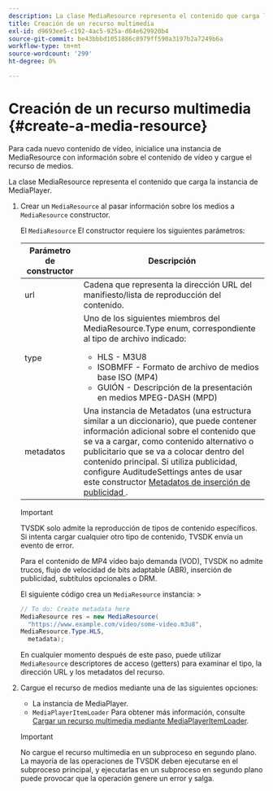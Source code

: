 ```yaml
---
description: La clase MediaResource representa el contenido que carga la instancia de MediaPlayer.
title: Creación de un recurso multimedia
exl-id: d9693ee5-c192-4ac5-925a-d64e629920b4
source-git-commit: be43bbbd1051886c8979ff590a3197b2a7249b6a
workflow-type: tm+mt
source-wordcount: '299'
ht-degree: 0%

---
```


# Creación de un recurso multimedia {#create-a-media-resource}

Para cada nuevo contenido de vídeo, inicialice una instancia de MediaResource con información sobre el contenido de vídeo y cargue el recurso de medios.

La clase MediaResource representa el contenido que carga la instancia de MediaPlayer.

1. Crear un `MediaResource` al pasar información sobre los medios a `MediaResource` constructor.

   El `MediaResource` El constructor requiere los siguientes parámetros:

   <table id="table_22886D6770FB45E99D35D0B90E6CC302"> 
   <thead> 
   <tr> 
      <th colname="col1" class="entry"> Parámetro de constructor </th> 
      <th colname="col2" class="entry"> Descripción </th> 
   </tr> 
   </thead>
   <tbody> 
   <tr> 
      <td colname="col1"> <span class="codeph"> url </span> </td> 
      <td colname="col2"> Cadena que representa la dirección URL del manifiesto/lista de reproducción del contenido. </td> 
   </tr> 
   <tr> 
      <td colname="col1"> <span class="codeph"> type </span> </td> 
      <td colname="col2"> Uno de los siguientes miembros del <span class="codeph"> MediaResource.Type </span> enum, correspondiente al tipo de archivo indicado: 
      <ul id="ul_C286ED3C31364B858A1C9AF3356E9282"> 
      <li id="li_25B24EF76D8849DE8764539F25E435FA"> <span class="codeph"> HLS </span> - M3U8 </li> 
      <li id="li_1344A41B434D49229E392F1AAF9ECA81"> <span class="codeph"> ISOBMFF </span> - Formato de archivo de medios base ISO (MP4) </li> 
      <li id="li_92392073B7334916B06B16570C51AC91"> <span class="codeph"> GUIÓN </span> - Descripción de la presentación en medios MPEG-DASH (MPD) </li> 
      </ul> </td> 
   </tr> 
   <tr> 
      <td colname="col1"> <span class="codeph"> metadatos </span> </td> 
      <td colname="col2"> Una instancia de <span class="codeph"> Metadatos </span> (una estructura similar a un diccionario), que puede contener información adicional sobre el contenido que se va a cargar, como contenido alternativo o publicitario que se va a colocar dentro del contenido principal. Si utiliza publicidad, configure <span class="codeph"> AuditudeSettings </span> antes de usar este constructor <a href="/help/programming/tvsdk-3x-android-prog/android-3x-advertising/ad-insertion/ad-insertion-metadata/android-3x-ad-insertion-metadata.md"> Metadatos de inserción de publicidad </a>. </td> 
   </tr> 
   </tbody> 
   </table>

   >[!IMPORTANT]
   >
   >TVSDK solo admite la reproducción de tipos de contenido específicos. Si intenta cargar cualquier otro tipo de contenido, TVSDK envía un evento de error.
   >
   >Para el contenido de MP4 vídeo bajo demanda (VOD), TVSDK no admite trucos, flujo de velocidad de bits adaptable (ABR), inserción de publicidad, subtítulos opcionales o DRM.

   El siguiente código crea un `MediaResource` instancia: >

   ```java
   // To do: Create metadata here 
   MediaResource res = new MediaResource( 
     "https://www.example.com/video/some-video.m3u8",  
   MediaResource.Type.HLS, 
     metadata); 
   ```

   En cualquier momento después de este paso, puede utilizar `MediaResource` descriptores de acceso (getters) para examinar el tipo, la dirección URL y los metadatos del recurso.

1. Cargue el recurso de medios mediante una de las siguientes opciones:

   * La instancia de MediaPlayer.
   * `MediaPlayerItemLoader` Para obtener más información, consulte [Cargar un recurso multimedia mediante MediaPlayerItemLoader](../../../tvsdk-3x-android-prog/android-3x-content-playback-options-android2/mediaplayer-initialize-for-video/android-3x-media-resource-mediaplayeritemloader.md).

   >[!IMPORTANT]
   >
   >No cargue el recurso multimedia en un subproceso en segundo plano. La mayoría de las operaciones de TVSDK deben ejecutarse en el subproceso principal, y ejecutarlas en un subproceso en segundo plano puede provocar que la operación genere un error y salga.
